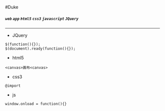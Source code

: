 #Duke
##### `web` `app`   `html5`  `css3`  `javascript` `JQuery`
*****
 - JQuery
```
$(function(){}); 
$(document).ready(function(){}); 
```
 - html5
```
<canvas>画布<canvas>
```
 - css3
```
@import
```
 - js
```
window.onload = function(){} 
```
